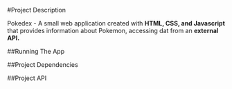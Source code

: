#Project Description

Pokedex - A small web application created with **HTML, CSS, and Javascript** that provides information about Pokemon, accessing dat from an **external API.**

##Running The App

##Project Dependencies

##Project API